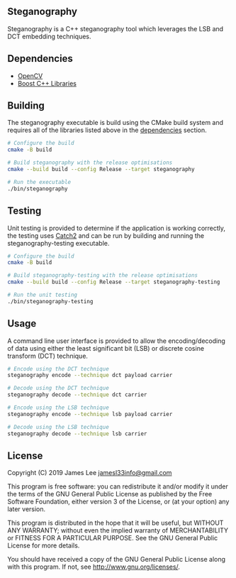Steganography
-------------
Steganography is a C++ steganography tool which leverages the LSB and DCT
embedding techniques.

Dependencies
------------
- [OpenCV](https://opencv.org/)
- [Boost C++ Libraries](https://www.boost.org/)

Building
--------
The steganography executable is build using the CMake build system and requires
all of the libraries listed above in the [dependencies](#Dependencies) section.

```sh
# Configure the build
cmake -B build

# Build steganography with the release optimisations
cmake --build build --config Release --target steganography

# Run the executable
./bin/steganography
```

Testing
-------
Unit testing is provided to determine if the application is working correctly,
the testing uses [Catch2](https://github.com/catchorg/Catch2) and can be run by
building and running the steganography-testing executable.

```sh
# Configure the build
cmake -B build

# Build steganography-testing with the release optimisations
cmake --build build --config Release --target steganography-testing

# Run the unit testing
./bin/steganography-testing
```

Usage
-----
A command line user interface is provided to allow the encoding/decoding of
data using either the least significant bit (LSB) or discrete cosine transform
(DCT) technique.

```sh
# Encode using the DCT technique
steganography encode --technique dct payload carrier

# Decode using the DCT technique
steganography decode --technique dct carrier

# Encode using the LSB technique
steganography encode --technique lsb payload carrier

# Decode using the LSB technique
steganography decode --technique lsb carrier
```

License
-------
Copyright (C) 2019 James Lee <jamesl33info@gmail.com>

This program is free software: you can redistribute it and/or modify
it under the terms of the GNU General Public License as published by
the Free Software Foundation, either version 3 of the License, or
(at your option) any later version.

This program is distributed in the hope that it will be useful,
but WITHOUT ANY WARRANTY; without even the implied warranty of
MERCHANTABILITY or FITNESS FOR A PARTICULAR PURPOSE.  See the
GNU General Public License for more details.

You should have received a copy of the GNU General Public License
along with this program.  If not, see <http://www.gnu.org/licenses/>.
